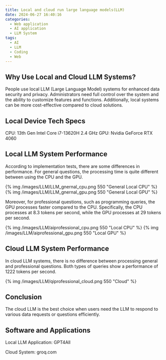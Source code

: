 ```yaml
---
title: Local and cloud run large language models(LLM)
date: 2024-06-27 16:40:16
categories:
  - Web application
  - AI application
  - LLM System
tags:
  - AI
  - LLM
  - Coding
  - Web
---
```


## Why Use Local and Cloud LLM Systems?

People use local LLM (Large Language Model) systems for enhanced data security and privacy. Administrators need full control over the system and the ability to customize features and functions. Additionally, local systems can be more cost-effective compared to cloud solutions.

<!--more-->

## Local Device Tech Specs

CPU: 13th Gen Intel Core i7-13620H 2.4 GHz
GPU: Nvidia GeForce RTX 4060

## Local LLM System Performance

According to implementation tests, there are some differences in performance. For general questions, the processing time is quite different between using the CPU and the GPU.

{% img /images/LLM/LLM_gnernal_cpu.png 550 "General Local CPU" %} {% img /images/LLM/LLM_gnernal_gpu.png 550 "General Local GPU" %}

Moreover, for professional questions, such as programming queries, the GPU processes faster compared to the CPU. Specifically, the CPU processes at 8.3 tokens per second, while the GPU processes at 29 tokens per second.

{% img /images/LLM/aiprofessional_cpu.png 550 "Local CPU" %} {% img /images/LLM/aiprofessional_gpu.png 550 "Local GPU" %}

## Cloud LLM System Performance

In cloud LLM systems, there is no difference between processing general and professional questions. Both types of queries show a performance of 1222 tokens per second.

{% img /images/LLM/qiprofessional_cloud.png 550 "Cloud" %}

## Conclusion

The cloud LLM is the best choice when users need the LLM to respond to various data requests or questions efficiently.

## Software and Applications

Local LLM Application: GPT4All

Cloud System: groq.com
